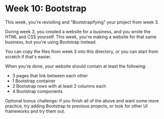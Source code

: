 # Week 10: Bootstrap

This week, you're revisiting and "Bootstrapifying" your project from week 3.

During week 3, you created a website for a business, and you wrote the HTML and
CSS yourself. This week, you're making a website for that same business, but
you're using Bootstrap instead.

You can copy the files from week 3 into this directory, or you can start from
scratch if that's easier.

When you're done, your website should contain at least the following:

- 3 pages that link between each other
- 1 Bootstrap container
- 2 Bootstrap rows with at least 2 columns each
- 4 Bootstrap components

Optional bonus challenge: if you finish all of the above and want some more
practice, try adding Bootstrap to previous projects, or look for other UI
frameworks and try them out.
